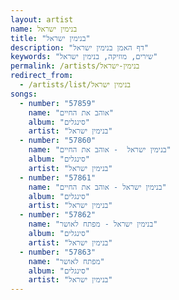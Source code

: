 ```yaml
---
layout: artist
name: בנימין ישראל
title: "בנימין ישראל"
description: "דף האמן בנימין ישראל"
keywords: "שירים, מוזיקה, בנימין ישראל"
permalink: /artists/בנימין-ישראל
redirect_from:
  - /artists/list/בנימין ישראל
songs:
  - number: "57859"
    name: "אוהב את החיים"
    album: "סינגלים"
    artist: "בנימין ישראל"
  - number: "57860"
    name: "בנימין ישראל  - אוהב את החיים"
    album: "סינגלים"
    artist: "בנימין ישראל"
  - number: "57861"
    name: "בנימין ישראל - אוהב את החיים"
    album: "סינגלים"
    artist: "בנימין ישראל"
  - number: "57862"
    name: "בנימין ישראל - מפתח לאושר"
    album: "סינגלים"
    artist: "בנימין ישראל"
  - number: "57863"
    name: "מפתח לאושר"
    album: "סינגלים"
    artist: "בנימין ישראל"
---
```

